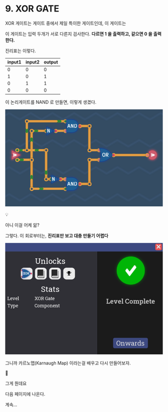 # 9. XOR GATE

XOR 게이트는 게이트 중에서 제일 특이한 게이트인데, 이 게이트는 

이 게이트는 입력 두개가 서로 다른지 검사한다. **다르면 1 을 출력하고, 같으면 0 을 출력한다.**

진리표는 이렇다.

| input1 | input2 | output |
| --- | --- | --- |
| 0 | 0 | 0 |
| 1 | 0 | 1 |
| 0 | 1 | 1 |
| 0 | 0 | 0 |

이 논리게이트를 NAND 로 만들면, 이렇게 생겼다.

![image.png](9%20XOR%20GATE%201bc80ae0869c81e5828dd6235e6b03ca/image.png)


💡

아니 이걸 어케 앎?



그렇다. 이 회로부터는, **진리표만 보고 대충 만들기 어렵다**

![image.png](9%20XOR%20GATE%201bc80ae0869c81e5828dd6235e6b03ca/image%201.png)

그니까 카르노맵(Karnaugh Map) 이라는걸 배우고 다시 만들어보자.


🧐

그게 뭔데요



다음 페이지에 나온다.

계속…